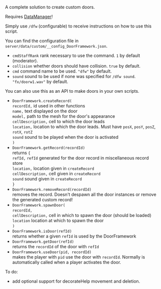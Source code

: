 A complete solution to create custom doors.

Requires [DataManager](https://github.com/tes3mp-scripts/DataManager)!

Simply use `/dfw` (configurable) to receive instructions on how to use this script.

You can find the configuration file in `server/data/custom/__config_DoorFramework.json`.
* `cmdStaffRank` rank necessary to use the command. `1` by default (moderator).
* `collision` whether doors should have collision. `true` by default.
* `cmd` command name to be used. `"dfw"` by default.
* `sound` sound to be used if none was specified for `/dfw sound`. `"fx/doorw1.wav"` by default.

You can also use this as an API to make doors in your own scripts.  
* `DoorFramework.createRecord(`  
  `recordId,` id used in other functions  
  `name,` text displayed on the door  
  `model,` path to the mesh for the door's appearance  
  `cellDescription,` cell to which the door leads  
  `location,` location to which the door leads. Must have `posX`, `posY`, `posZ`, `rotX`, `rotZ`  
  `sound` sound to be played when the door is activated  
  `)`
* `DoorFramework.getRecord(recordId)`  
  returns `{`  
        `refId,` `refId` generated for the door record in miscellaneous record store  
        `location,` location given in `createRecord`  
        `cellDescription,` cell given in `createRecord`  
        `sound` sound given in `createRecord`  
    `}`
* `DoorFramework.removeRecord(recordId)`  
  removes the record. Doesn't despawn all the door instances or remove the generated custom record!
* `DoorFramework.spawnDoor(`  
  `recordId,`  
  `cellDescription,` cell in which to spawn the door (should be loaded)  
  `location` location at which to spawn the door  
  `)`
* `DoorFramework.isDoor(refId)`  
  returns whether a given `refId` is used by the DoorFramework
* `DoorFramework.getDoor(refId)`  
  returns the `recordId` of the door with `refId`
* `DoorFramework.useDoor(pid, recordId)`  
  makes the player with `pid` use the door with `recordId`. Normally is automatically called when a player activates the door.
  
To do:
- add optional support for decorateHelp movement and deletion.

